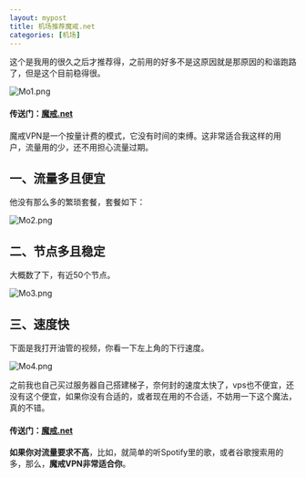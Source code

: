 ```yaml
---
layout: mypost
title: 机场推荐魔戒.net
categories: [机场]
---
```

这个是我用的很久之后才推荐得，之前用的好多不是这原因就是那原因的和谐跑路了，但是这个目前稳得很。

![Mo1.png](https://inurl.top/usr/uploads/2023/05/3934785057.png)

#### 传送门：[魔戒.net](https://mojie.app/#/register?code=38cCCMyi)

魔戒VPN是一个按量计费的模式，它没有时间的束缚。这非常适合我这样的用户，流量用的少，还不用担心流量过期。

## 一、流量多且便宜

他没有那么多的繁琐套餐，套餐如下：

![Mo2.png](https://inurl.top/usr/uploads/2023/05/3013723563.png)

## 二、节点多且稳定

大概数了下，有近50个节点。

![Mo3.png](https://inurl.top/usr/uploads/2023/05/3320300957.png)

## 三、速度快

下面是我打开油管的视频，你看一下左上角的下行速度。

![Mo4.png](https://inurl.top/usr/uploads/2023/05/14111027.png)

之前我也自己买过服务器自己搭建梯子，奈何封的速度太快了，vps也不便宜，还没有这个便宜，如果你没有合适的，或者现在用的不合适，不妨用一下这个魔法，真的不错。

#### 传送门：[魔戒.net](https://mojie.app/#/register?code=38cCCMyi)

**如果你对流量要求不高**，比如，就简单的听Spotify里的歌，或者谷歌搜索用的多，那么，**魔戒VPN非常适合你**。